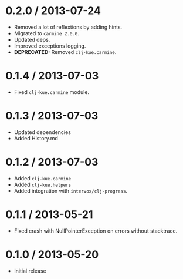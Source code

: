 0.2.0 / 2013-07-24
==================

  * Removed a lot of reflextions by adding hints.
  * Migrated to `carmine 2.0.0`.
  * Updated deps.
  * Improved exceptions logging.
  * **DEPRECATED:** Removed `clj-kue.carmine`.


0.1.4 / 2013-07-03
==================

  * Fixed `clj-kue.carmine` module.

0.1.3 / 2013-07-03
==================

  * Updated dependencies
  * Added History.md

0.1.2 / 2013-07-03
==================

  * Added `clj-kue.carmine`
  * Added `clj-kue.helpers`
  * Added integration with `intervox/clj-progress`.

0.1.1 / 2013-05-21
==================

  * Fixed crash with NullPointerException on errors without stacktrace.

0.1.0 / 2013-05-20
==================

  * Initial release
